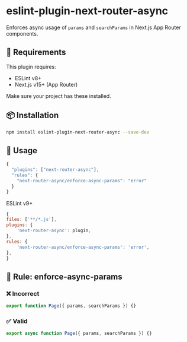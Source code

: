 # eslint-plugin-next-router-async

Enforces async usage of `params` and `searchParams` in Next.js App Router components.

## 🔧 Requirements

This plugin requires:

- ESLint v8+
- Next.js v15+ (App Router)

Make sure your project has these installed.

## 📦 Installation

```bash
npm install eslint-plugin-next-router-async --save-dev
```

## 🔧 Usage

```js
{
  "plugins": ["next-router-async"],
  "rules": {
    "next-router-async/enforce-async-params": "error"
  }
}
```

ESLint v9+

```js
{
files: ['**/*.js'],
plugins: {
    'next-router-async': plugin,
},
rules: {
    'next-router-async/enforce-async-params': 'error',
},
}
```

## 📐 Rule: enforce-async-params

### ❌ Incorrect

```js
export function Page({ params, searchParams }) {}
```

### ✅ Valid

```js
export async function Page({ params, searchParams }) {}
```
